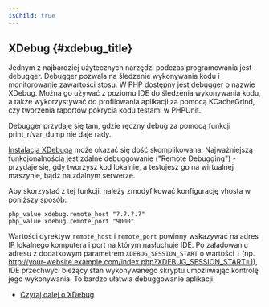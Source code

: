 ```yaml
---
isChild: true
---
```


## XDebug {#xdebug_title}

Jednym z najbardziej użytecznych narzędzi podczas programowania jest debugger. Debugger pozwala na śledzenie
wykonywania kodu i monitorowanie zawartości stosu. W PHP dostępny jest debugger o nazwie XDebug. Można go używać z
poziomu IDE do śledzenia wykonywania kodu, a także wykorzystywać do profilowania aplikacji za pomocą KCacheGrind, czy
tworzenia raportów pokrycia kodu testami w PHPUnit. 

Debugger przydaje się tam, gdzie ręczny debug za pomocą funkcji print_r/var_dump nie daje rady.

[Instalacja XDebuga][xdebug-install] może okazać się dość skomplikowana. Najważniejszą funkcjonalnością jest zdalne
debuggowanie ("Remote Debugging") - przydaje się, gdy tworzysz kod lokalnie, a testujesz go na wirtualnej maszynie, bądź
na zdalnym serwerze.

Aby skorzystać z tej funkcji, należy zmodyfikować konfigurację vhosta w poniższy sposób:

    php_value xdebug.remote_host "?.?.?.?"
    php_value xdebug.remote_port "9000"

Wartości dyrektyw `remote_host` i `remote_port` powinny wskazywać na adres IP lokalnego komputera i port na którym
nasłuchuje IDE. Po załadowaniu adresu z dodatkowym parametrem `XDEBUG_SESSION_START` o wartości `1`
(np. http://your-website.example.com/index.php?XDEBUG_SESSION_START=1), IDE przechwyci bieżący stan wykonywanego
skryptu umożliwiając kontrolę jego wykonywania. To bardzo ułatwia debuggowanie aplikacji.

 * [Czytaj dalej o XDebug][xdebug-docs]

[xdebug-docs]: http://xdebug.org/docs/
[xdebug-install]: http://xdebug.org/docs/install
